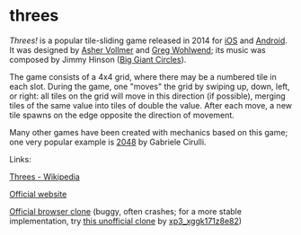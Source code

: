 # threes
*Threes!* is a popular tile-sliding game released in 2014 for [iOS](https://geo.itunes.apple.com/us/app/threes!-free/id976851174) and [Android](https://play.google.com/store/apps/details?id=vo.threes.free). It was designed by [Asher Vollmer](https://ashervollmer.tumblr.com/home) and [Greg Wohlwend](https://aeiowu.com); its music was composed by Jimmy Hinson ([Big Giant Circles](https://biggiantcircles.bandcamp.com)).

The game consists of a 4x4 grid, where there may be a numbered tile in each slot. During the game, one "moves" the grid by swiping up, down, left, or right: all tiles on the grid will move in this direction (if possible), merging tiles of the same value into tiles of double the value. After each move, a new tile spawns on the edge opposite the direction of movement.

Many other games have been created with mechanics based on this game; one very popular example is [2048](https://github.com/gabrielecirulli/2048) by Gabriele Cirulli.

Links:

[Threes - Wikipedia](https://en.wikipedia.org/wiki/Threes)

[Official website](https://asherv.com/threes/)

[Official browser clone](https://play.threesgame.com) (buggy, often crashes; for a more stable implementation, try [this unofficial clone](https://xp2-882030kgz010602.github.io/Threes/) by [xp3_xggk171z8e82](https://github.com/xp2-882030kgz010602))
